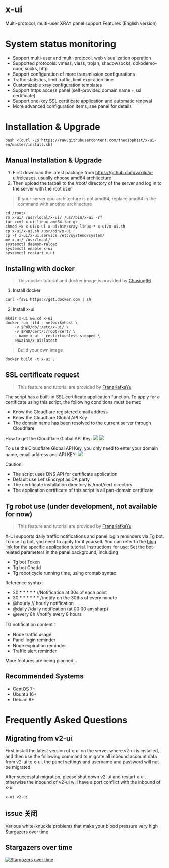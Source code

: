 # x-ui

Multi-protocol, multi-user XRAY panel support
Features (English version)

# System status monitoring
- Support multi-user and multi-protocol, web visualization operation
- Supported protocols: vmess, vless, trojan, shadowsocks, dokodemo-door, socks, http
- Support configuration of more transmission configurations
- Traffic statistics, limit traffic, limit expiration time
- Customizable xray configuration templates
- Support https access panel (self-provided domain name + ssl certificate)
- Support one-key SSL certificate application and automatic renewal
- More advanced configuration items, see panel for details


# Installation & Upgrade

```
bash <(curl -Ls https://raw.githubusercontent.com/theosoph1st/x-ui-en/master/install.sh)
```

## Manual Installation & Upgrade

1. First download the latest package from https://github.com/vaxilu/x-ui/releases, usually choose amd64 architecture
2. Then upload the tarball to the /root/ directory of the server and log in to the server with the root user

> If your server cpu architecture is not amd64, replace amd64 in the command with another architecture

```
cd /root/
rm x-ui/ /usr/local/x-ui/ /usr/bin/x-ui -rf
tar zxvf x-ui-linux-amd64.tar.gz
chmod +x x-ui/x-ui x-ui/bin/xray-linux-* x-ui/x-ui.sh
cp x-ui/x-ui.sh /usr/bin/x-ui
cp -f x-ui/x-ui.service /etc/systemd/system/
mv x-ui/ /usr/local/
systemctl daemon-reload
systemctl enable x-ui
systemctl restart x-ui
```

## Installing with docker

> This docker tutorial and docker image is provided by
[Chasing66](https://github.com/Chasing66)

1. Install docker

```shell
curl -fsSL https://get.docker.com | sh
```

2. Install x-ui

```shell
mkdir x-ui && cd x-ui
docker run -itd --network=host \
    -v $PWD/db/:/etc/x-ui/ \
    -v $PWD/cert/:/root/cert/ \
    --name x-ui --restart=unless-stopped \
    enwaiax/x-ui:latest
```

> Build your own image

```shell
docker build -t x-ui .
```

## SSL certificate request

> This feature and tutorial are provided by [FranzKafkaYu](https://github.com/FranzKafkaYu) 

The script has a built-in SSL certificate application function. To apply for a certificate using this script, the following conditions must be met:

- Know the Cloudflare registered email address
- Know the Cloudflare Global API Key
- The domain name has been resolved to the current server through Cloudflare

How to get the Cloudflare Global API Key:
    ![](media/bda84fbc2ede834deaba1c173a932223.png)
    ![](media/d13ffd6a73f938d1037d0708e31433bf.png)

To use the Cloudflare Global API Key, you only need to enter your domain name, email address and API KEY.
        ![](media/2022-04-04_141259.png)


Caution:

- The script uses DNS API for certificate application
- Default use Let'sEncrypt as CA party
- The certificate installation directory is /root/cert directory
- The application certificate of this script is all pan-domain certificate

## Tg robot use (under development, not available for now)

> This feature and tutorial are provided by [FranzKafkaYu](https://github.com/FranzKafkaYu) 

X-UI supports daily traffic notifications and panel login reminders via Tg bot. To use Tg bot, you need to apply for it yourself. You can refer to the [blog link](https://coderfan.net/how-to-use-telegram-bot-to-alarm-you-when-someone-login-into-your-vps.html) for the specific application tutorial. Instructions for use: Set the bot-related parameters in the panel background, including

- Tg bot Token
- Tg bot ChatId
- Tg robot cycle running time, using crontab syntax

Reference syntax:
- 30 * * * * * //Notification at 30s of each point
- 30 * * * * * * //notify on the 30ths of every minute
- @hourly // hourly notification
- @daily //daily notification (at 00:00 am sharp)
- @every 8h //notify every 8 hours

TG notification content：
- Node traffic usage
- Panel login reminder
- Node expiration reminder
- Traffic alert reminder

More features are being planned...

## Recommended Systems

- CentOS 7+
- Ubuntu 16+
- Debian 8+

# Frequently Asked Questions

## Migrating from v2-ui

First install the latest version of x-ui on the server where v2-ui is installed, and then use the following command to migrate all inbound account data from v2-ui to x-ui, the panel settings and username and password will not be migrated

After successful migration, please shut down v2-ui and restart x-ui, otherwise the inbound of v2-ui will have a port conflict with the inbound of x-ui

```
x-ui v2-ui
```

## issue 关闭

Various white-knuckle problems that make your blood pressure very high
Stargazers over time

## Stargazers over time

[![Stargazers over time](https://starchart.cc/vaxilu/x-ui.svg)](https://starchart.cc/vaxilu/x-ui)
